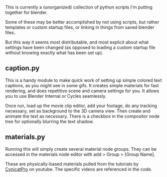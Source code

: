This is currently a (unorganized) collection of python scripts I'm putting together for blender.

Some of these may be better accomplished by not using scripts, but rather templates or custom startup files, or linking in things from saved blender files..

But this way it seems most distributable, and most explicit about what settings have been changed (as opposed to loading a custom startup file without knowing exactly what has been set up).



caption.py
----------

This is a handy module to make quick work of setting up simple colored text captions, as you might see in some gifs. It creates simple materials for fast rendering, and does repetitive scene and camera settings for you. It allows you to use Blender Internal or Cycles seamlessly.

Once run, load up the movie clip editor, add your footage, do any tracking necessary, set as background to the 3D camera view. Then create and animate the text as necessary. There is a checkbox in the compositor node tree for optionally blurring the text shadow.


materials.py
------------

Running this will simply create several material node groups. They can be accessed in the materials node editor with add > Group > [Group Name].

These are physically-based materials pulled from the tutorials by [CynicatPro](https://www.youtube.com/channel/UCqoc1p9ov0CwzvKObvrKxMA) on youtube. The specific videos are referenced in the code.
